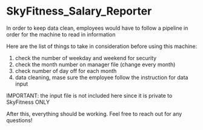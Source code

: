 # SkyFitness_Salary_Reporter

In order to keep data clean, employees would have to follow a pipeline in order for the machine to read in information

Here are the list of things to take in consideration before using this machine:
1) check the number of weekday and weekend for security
2) check the month number on manager file (change every month)
3) check number of day off for each month
4) data cleaning, mase sure the employee follow the instruction for data input

IMPORTANT: the input file is not included here since it is private to SkyFitness ONLY

After this, everything should be working. Feel free to reach out for any questions!
